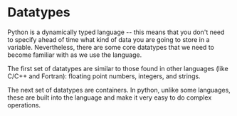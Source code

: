 # Datatypes

Python is a dynamically typed language -- this means that you don't
need to specify ahead of time what kind of data you are going to store
in a variable.  Nevertheless, there are some core datatypes that we
need to become familiar with as we use the language.

The first set of datatypes are similar to those found in other
languages (like C/C++ and Fortran): floating point numbers, integers,
and strings.

The next set of datatypes are containers.  In python, unlike some
languages, these are built into the language and make it very easy to
do complex operations.
